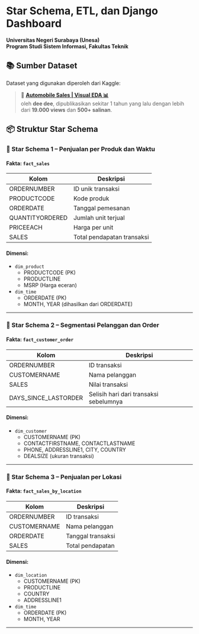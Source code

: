 # Star Schema, ETL, dan Django Dashboard

**Universitas Negeri Surabaya (Unesa)**  
**Program Studi Sistem Informasi, Fakultas Teknik**

## 📚 Sumber Dataset
Dataset yang digunakan diperoleh dari Kaggle:

> 🚗 **[Automobile Sales | Visual EDA 📊](https://www.kaggle.com/code/ddosad/automobile-sales-visual-eda/)**  
> oleh **dee dee**, dipublikasikan sekitar 1 tahun yang lalu dengan lebih dari **19.000 views** dan **500+ salinan**.

## 📦 Struktur Star Schema

### 📌 Star Schema 1 – Penjualan per Produk dan Waktu

#### Fakta: `fact_sales`
| Kolom | Deskripsi |
|-------|-----------|
| ORDERNUMBER | ID unik transaksi |
| PRODUCTCODE | Kode produk |
| ORDERDATE | Tanggal pemesanan |
| QUANTITYORDERED | Jumlah unit terjual |
| PRICEEACH | Harga per unit |
| SALES | Total pendapatan transaksi |

#### Dimensi:
- `dim_product`
  - PRODUCTCODE (PK)
  - PRODUCTLINE
  - MSRP (Harga eceran)
- `dim_time`
  - ORDERDATE (PK)
  - MONTH, YEAR (dihasilkan dari ORDERDATE)

---

### 📌 Star Schema 2 – Segmentasi Pelanggan dan Order

#### Fakta: `fact_customer_order`
| Kolom | Deskripsi |
|-------|-----------|
| ORDERNUMBER | ID transaksi |
| CUSTOMERNAME | Nama pelanggan |
| SALES | Nilai transaksi |
| DAYS_SINCE_LASTORDER | Selisih hari dari transaksi sebelumnya |

#### Dimensi:
- `dim_customer`
  - CUSTOMERNAME (PK)
  - CONTACTFIRSTNAME, CONTACTLASTNAME
  - PHONE, ADDRESSLINE1, CITY, COUNTRY
  - DEALSIZE (ukuran transaksi)

---

### 📌 Star Schema 3 – Penjualan per Lokasi

#### Fakta: `fact_sales_by_location`
| Kolom | Deskripsi |
|-------|-----------|
| ORDERNUMBER | ID transaksi |
| CUSTOMERNAME | Nama pelanggan |
| ORDERDATE | Tanggal transaksi |
| SALES | Total pendapatan |

#### Dimensi:
- `dim_location`
  - CUSTOMERNAME (PK)
  - PRODUCTLINE
  - COUNTRY
  - ADDRESSLINE1
- `dim_time`
  - ORDERDATE (PK)
  - MONTH, YEAR

---
